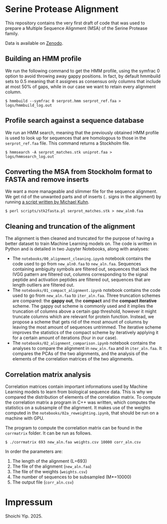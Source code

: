 # Serine Protease Alignment

This repository contains the very first draft of code that was used to prepare a Multiple Sequence Alignment (MSA) of the Serine Protease family.

Data is available on [Zenodo](https://doi.org/10.5281/zenodo.14599586).

## Building an HMM profile

We run the following command to get the HMM profile, using the symfrac 0 option to avoid throwing away gappy positions. In fact, by default hmmbuild sets to 0.5 meaning that it assignes as consensus only columns that include at most 50% of gaps, while in our case we want to retain every alignment column.

```
$ hmmbuild --symfrac 0 serprot.hmm serprot_ref.faa > logs/hmmbuild_log.out
```

## Profile search against a sequence database

We run an HMM search, meaning that the previously obtained HMM profile is used to look up for sequences that are homologous to those in the `serprot_ref.faa` file. This command returns a Stockholm file.

```
$ hmmsearch -A serprot_matches.stk uniprot.faa > logs/hmmsearch_log.out
```

## Converting the MSA from Stockholm format to FASTA and remove inserts

We want a more manageable and slimmer file for the sequence alignment. We get rid of the unwanted parts and of inserts (`.` signs in the alignment) by running [a script written by Michael Kuhn](https://biocs-blog.blogspot.com/2010/08/convert-stockholm-sequence-format-to.html).

```
$ perl scripts/stk2fasta.pl serprot_matches.stk > new_aln0.faa
```

## Cleaning and truncation of the alignment

The alignment is then cleaned and truncated for the purpose of having a better dataset to train Machine Learning models on.
The code is written in Python and is detailed in two Jupyter Notebooks, along with analyses:

- The `notebooks/00_alignment_cleaning.ipynb` notebook contains the code used to go from `new_aln0.faa` to `new_aln.faa`. Sequences containing ambiguity symbols are filtered out, sequences that lack the IVGG pattern are filtered out, columns corresponding to the signal peptide and activation peptides are filtered out, sequences that are length outliers are filtered out.
- The `notebooks/01_compact_alignment.ipynb` notebook contains the code used to go from `new_aln.faa` to `iter_aln.faa`. Three truncation schemes are compared: the **gappy out**, the **compact** and the **compact iterative** scheme. The gappy out scheme is commonly used and it implies the truncation of columns above a certain gap threshold, however it might truncate columns which are relevant for protein function. Instead, we propose a scheme that gets rid of the most amount of columns by leaving the most amount of sequences untrimmed. The iterative scheme improves the statistics of the compact scheme by iteratively applying it for a certain amount of iterations (four in our case).
- The `notebooks/02_alignment_comparison.ipynb` notebook contains the analyses to compare the alignment in `new_aln.faa` and in `iter_aln.faa`. It compares the PCAs of the two alignments, and the analysis of the elements of the correlation matrices of the two alignments.

## Correlation matrix analysis

Correlation matrices contain important informations used by Machine Learning models to learn from biological sequence data.
This is why we compared the distribution of elements of the correlation matrix. To compute the correlation matrix a program in C++ was written, which computes the statistics on a subsample of the alignment. It makes use of the weights computed in the `notebooks/02a_reweighting.ipynb`, that should be run on a machine with GPU.

The program to compute the correlation matrix can be found in the `corrmatrix` folder. It can be run as follows.

```
$ ./corrmatrix 693 new_aln.faa weights.csv 10000 corr_aln.csv
```

In order the parameters are:

1. The length of the alignment (L=693)
2. The file of the alignment (`new_aln.faa`)
3. The file of the weights (`weights.csv`)
4. The number of sequences to be subsampled (M*=10000)
5. The output file (`corr_aln.csv`)

# Impressum

Shoichi Yip. 2025.
